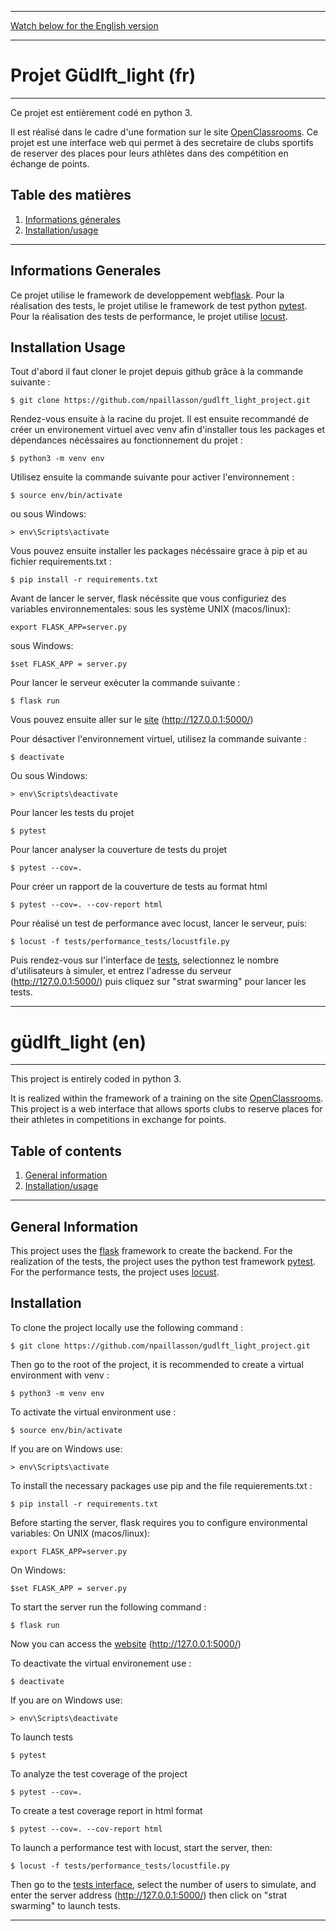 
***
[Watch below for the English version](#Güdlft_light-en) 
***

# Projet Güdlft_light (fr)

***

Ce projet est entièrement codé en python 3.

Il est réalisé dans le cadre d'une formation sur le site [OpenClassrooms](https://openclassrooms.com/fr/).
Ce projet est une interface web qui permet à des secretaire de clubs sportifs de reserver des places pour leurs athlètes dans des compétition en échange de points.
## Table des matières
1. [Informations génerales](#informations-generales)
2. [Installation/usage](#installation-usage)

***

## Informations Generales

Ce projet utilise le framework de developpement web[flask](https://flask.palletsprojects.com/en/2.0.x/). Pour la réalisation des tests, le projet utilise le framework de test python [pytest](https://docs.pytest.org/en/6.2.x/). Pour la réalisation des tests de performance, le projet utilise [locust](https://locust.io/).


## Installation Usage

Tout d'abord il faut cloner le projet depuis github grâce à la commande suivante :

```
$ git clone https://github.com/npaillasson/gudlft_light_project.git
```

Rendez-vous ensuite à la racine du projet. Il est ensuite recommandé de créer un environement virtuel avec venv afin d'installer tous les packages et dépendances nécéssaires au fonctionnement du projet :

```
$ python3 -m venv env
```

Utilisez ensuite la commande suivante pour activer l'environnement :
```
$ source env/bin/activate
```

ou sous Windows:
```
> env\Scripts\activate
```

Vous pouvez ensuite installer les packages nécéssaire grace à pip et au fichier requirements.txt :
```
$ pip install -r requirements.txt
```

Avant de lancer le server, flask nécéssite que vous configuriez des variables environnementales:
sous les système UNIX (macos/linux):
```
export FLASK_APP=server.py
```

sous Windows:
```
$set FLASK_APP = server.py
```

Pour lancer le serveur exécuter la commande suivante :
```
$ flask run
```

Vous pouvez ensuite aller sur le [site](http://127.0.0.1:5000/) (http://127.0.0.1:5000/)

Pour désactiver l'environnement virtuel, utilisez la commande suivante :
```
$ deactivate
```

Ou sous Windows:
```
> env\Scripts\deactivate
```

Pour lancer les tests du projet

```
$ pytest
```

Pour lancer analyser la couverture de tests du projet
```
$ pytest --cov=.
```

Pour créer un rapport de la couverture de tests au format html
```
$ pytest --cov=. --cov-report html
```

Pour réalisé un test de performance avec locust, lancer le serveur, puis:
```
$ locust -f tests/performance_tests/locustfile.py
```

Puis rendez-vous sur l'interface de [tests](http://0.0.0.0:8089), selectionnez le nombre d'utilisateurs à simuler, et entrez l'adresse du serveur (http://127.0.0.1:5000/) puis cliquez sur "strat swarming" pour lancer les tests. 

***
# güdlft_light (en)
***


This project is entirely coded in python 3.

It is realized within the framework of a training on the site [OpenClassrooms](https://openclassrooms.com/fr/).
This project is a web interface that allows sports clubs to reserve places for their athletes in competitions in exchange for points.


## Table of contents
1. [General information](#general-information)
2. [Installation/usage](#installation)

***

## General Information

This project uses the [flask](https://flask.palletsprojects.com/en/2.0.x/) framework to create the backend. For the realization of the tests, the project uses the python test framework [pytest](https://docs.pytest.org/en/6.2.x/). For the performance tests, the project uses [locust](https://locust.io/).


## Installation

To clone the project locally use the following command :

```
$ git clone https://github.com/npaillasson/gudlft_light_project.git
```

Then go to the root of the project, it is recommended to create a virtual environment with venv :

```
$ python3 -m venv env
```

To activate the virtual environment use :
```
$ source env/bin/activate
```

If you are on Windows use:
```
> env\Scripts\activate
```

To install the necessary packages use pip and the file requierements.txt :
```
$ pip install -r requirements.txt
```

Before starting the server, flask requires you to configure environmental variables:
On UNIX (macos/linux):
```
export FLASK_APP=server.py
```

On Windows:
```
$set FLASK_APP = server.py
```

To start the server run the following command :
```
$ flask run
```

Now you can access the [website](http://127.0.0.1:5000/) (http://127.0.0.1:5000/)

To deactivate the virtual environement use :
```
$ deactivate
```

If you are on Windows use:
```
> env\Scripts\deactivate
```

To launch tests

```
$ pytest
```

To analyze the test coverage of the project
```
$ pytest --cov=.
```

To create a test coverage report in html format
```
$ pytest --cov=. --cov-report html
```

To launch a performance test with locust, start the server, then:
```
$ locust -f tests/performance_tests/locustfile.py
```

Then go to the [tests interface](http://0.0.0.0:8089), select the number of users to simulate, and enter the server address (http://127.0.0.1:5000/) then click on "strat swarming" to launch tests. 


****